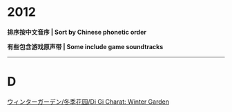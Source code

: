 # 2012

**排序按中文音序 | Sort by Chinese phonetic order**

**有些包含游戏原声带 | Some include game soundtracks**

----

# D

[ウィンターガーデン/冬季花园/Di Gi Charat: Winter Garden](/wiki/ウィンターガーデン.md)